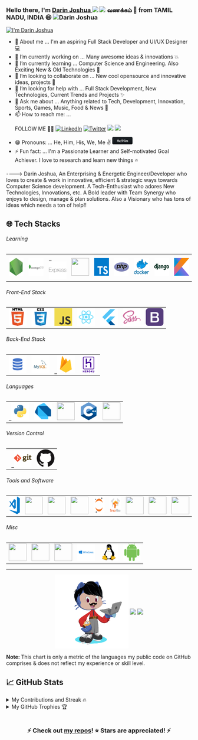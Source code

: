 ### Hello there, I'm <a href="https://darinjoshua-dev.github.io/Darin-Joshua-Portfolio/"> Darin Joshua </a> <img src="https://emojis.slackmojis.com/emojis/images/1531849430/4246/blob-sunglasses.gif?1531849430" width="28"/> <img src="https://media.giphy.com/media/hvRJCLFzcasrR4ia7z/giphy.gif" width="28"> வணக்கம் 🙏 from TAMIL NADU, INDIA 😄 ![Darin Joshua](https://komarev.com/ghpvc/?username=DarinJoshua-dev&style=plastic)
<!--
**DarinJoshua-dev/DarinJoshua-dev** is a ✨ _special_ ✨ repository because its `README.md` (this file) appears on your GitHub profile. -->
[![I'm Darin Joshua](https://res.cloudinary.com/darin-joshua/image/upload/v1597519821/EnhanceLinkedinBanner_2_o96nrs.png)](https://darinjoshua-dev.github.io/Darin-Joshua-Portfolio/)

- 📢 About me ... I'm an aspiring Full Stack Developer and UI/UX Designer 💻
- 🔭 I’m currently working on ... Many awesome ideas & innovations 💥
- 🌱 I’m currently learning ... Computer Science and Engineering. Also Exciting New & Old Technologies 🤩 
- 🤝 I’m looking to collaborate on ... New cool opensource and innovative ideas, projects 🎯
- 🤔 I’m looking for help with ... Full Stack Development, New Technologies, Current Trends and Projects ✨
- 💬 Ask me about ... Anything related to Tech, Development, Innovation, Sports, Games, Music, Food & News 🥇
- 📫 How to reach me: ... <p> FOLLOW ME 🤗🙂 <a href="https://www.linkedin.com/in/darin-joshua-d"><img src="https://img.shields.io/badge/LinkedIn--_.svg?style=social&logo=linkedin" alt="LinkedIn"></a> <a href="https://twitter.com/D_DarinJoshua"><img src="https://img.shields.io/badge/Twitter--_.svg?style=social&logo=twitter" alt="Twitter"></a> <a href="https://darinjoshua-dev.github.io/Darin-Joshua-Portfolio/"><img src="https://img.shields.io/website?logoColor=white&up_color=blue&up_message=visit%20now&url=https%3A%2F%2Fdarinjoshua-dev.github.io%2FDarin-Joshua-Portfolio%2F"></a> <a href="mailto:dj2000official@gmail.com"><img src="https://img.shields.io/static/v1?label=email&message=mail now&color=blue"></a></p> 
- 😁 Pronouns: ... He, Him, His, We, Me ✌ <img src="https://github.com/MikeCodesDotNET/ColoredBadges/blob/master/svg/pronouns/hehim.svg" width=55 height=20>
- ⚡ Fun fact: ... I'm a Passionate Learner and Self-motivated Goal Achiever. I love to research and learn new things ⭐

----> Darin Joshua, An Enterprising & Energetic Engineer/Developer who loves to create & work in innovative, efficient & strategic ways towards Computer Science development. A Tech-Enthusiast who adores New Technologies, Innovations, etc. A Bold leader with Team Synergy who enjoys to design, manage & plan solutions. Also a Visionary who has tons of ideas which needs a ton of help!!

## 🌐 Tech Stacks

###### Learning

<table>
<tbody>
<p align=left>
<tr>
<td><code><a href="https://nodejs.org" target="_blank"><img height="48px" width="48px" src="https://raw.githubusercontent.com/github/explore/80688e429a7d4ef2fca1e82350fe8e3517d3494d/topics/nodejs/nodejs.png"></a></code></td>

<td><code><a href="https://www.mongodb.com/" target="_blank"><img height="48px" width="48px" src="https://github.com/github/explore/blob/master/topics/mongodb/mongodb.png"></a></code></td>

<td><code><a href="https://expressjs.com" target="_blank"> <img height="48px" width="48px" src="https://github.com/github/explore/blob/master/topics/express/express.png"></a></code></td>

<td><code><a href="https://postman.com" target="_blank"><img height="48px" width="48px" src="https://www.vectorlogo.zone/logos/getpostman/getpostman-icon.svg"></a></code></td>

<td><code><img height="48px" width="48px" src="https://raw.githubusercontent.com/github/explore/80688e429a7d4ef2fca1e82350fe8e3517d3494d/topics/typescript/typescript.png"></code></td>

<td><code><img height="48px" width="48px" src="https://github.com/github/explore/blob/master/topics/php/php.png"></code></td>

<td><code><img height="48px" width="48px" src="https://github.com/github/explore/blob/master/topics/docker/docker.png"></code></td>

<td><code><a href="https://www.djangoproject.com/" target="_blank"><img height="48px" width="48px" src="https://github.com/github/explore/blob/master/topics/django/django.png"></a></code></td>

<td><code><img height="48px" width="48px" src="https://github.com/github/explore/blob/master/topics/kotlin/kotlin.png"></code></td>
</tr></p>
</tbody>
</table>

###### Front-End Stack

<table>
<tbody>
<p align=left><tr>
<td><code><img height="48px" width="48px" src="https://github.com/github/explore/blob/master/topics/html/html.png"></code></td>

<td><code><img height="48px" width="48px" src="https://github.com/github/explore/blob/master/topics/css/css.png"></code></td>

<td><code><img height="48px" width="48px" src="https://raw.githubusercontent.com/github/explore/80688e429a7d4ef2fca1e82350fe8e3517d3494d/topics/javascript/javascript.png"></code></td>

<td><code><a href="https://reactjs.org/" target="_blank"><img height="48px" width="48px" src="https://raw.githubusercontent.com/github/explore/80688e429a7d4ef2fca1e82350fe8e3517d3494d/topics/react/react.png"></a></code></td>

<td><code><img height="48px" width="48px" src="https://github.com/github/explore/blob/master/topics/flutter/flutter.png"></code></td>

<td><code><a href="https://sass-lang.com" target="_blank"><img height="48px" width="48px" src="https://github.com/github/explore/blob/master/topics/sass/sass.png"></a></code></td>

<td><code><a href="https://getbootstrap.com" target="_blank"><img height="48px" width="48px" src="https://github.com/github/explore/blob/master/topics/bootstrap/bootstrap.png"></a></code></td>
</tr></p>
</tbody>
</table>

###### Back-End Stack

<table>
<tbody>
<p align=left><tr>
<td><code><img height="48px" width="48px" src="https://github.com/github/explore/blob/master/topics/sql/sql.png"></code></td>
  
<td><code><img height="48px" width="48px" src="https://github.com/github/explore/blob/master/topics/mysql/mysql.png"></code></td>

<td><code><a href="https://firebase.google.com/" target="_blank"> <img height="48px" width="48px" src="https://github.com/github/explore/blob/master/topics/firebase/firebase.png"></a></code></td>

<td><code><img height="48px" width="48px" src="https://github.com/github/explore/blob/master/topics/heroku/heroku.png"></code></td>
</tr></p>
</tbody>
</table>


###### Languages

<table>
<tbody>
<p align=left><tr>
<td><code><a href="https://www.python.org" target="_blank"> <img height="48px" width="48px" src="https://github.com/github/explore/blob/master/topics/python/python.png"></a></code></td>

<td><code><img height="48px" width="48px" src="https://github.com/github/explore/blob/master/topics/dart/dart.png"></code></td>

<td><code><a href="https://www.cprogramming.com/" target="_blank"><img height="48px" width="48px" src="https://img.icons8.com/color/48/000000/c-programming.png"></a></code></td>

<td><code><img height="48px" width="48px" src="https://github.com/github/explore/blob/master/topics/cpp/cpp.png"></code></td>

<td><code><img height="48px" width="48px" src="https://img.icons8.com/color/48/000000/java-coffee-cup-logo.png"></code></td>
</tr></p>
</tbody>
</table>

###### Version Control

<table>
<tbody>
<p align=left><tr>
<td><code> <a href="https://git-scm.com/" target="_blank"> <img height="48px" width="48px" src="https://github.com/github/explore/blob/master/topics/git/git.png"></a></code></td>

<td><code><img height="48px" width="48px" src="https://github.com/github/explore/blob/master/topics/github/github.png"></code></td>
</tr></p>
</tbody>
</table>

###### Tools and Software

<table>
<tbody>
<p align=left>
<tr>
<td><code><img height="48px" width="48px" src="https://github.com/github/explore/blob/master/topics/visual-studio-code/visual-studio-code.png"></code></td>

<td><code><img height="48px" width="48px" src="https://img.icons8.com/color/48/000000/adobe-xd.png"></code></td>

<td><code><img height="48px" width="48px" src="https://img.icons8.com/fluent/48/000000/google-drive--v2.png"></code></td>

<td><code><img height="48px" width="48px" src="https://img.icons8.com/fluent/48/000000/microsoft-office-2019.png"></code></td>

<td><code><img height="48px" width="48px" src="https://github.com/github/explore/blob/master/topics/jupyter-notebook/jupyter-notebook.png"></code></td>

<td><code><img height="48px" width="48px" src="https://github.com/github/explore/blob/master/topics/tensorflow/tensorflow.png"></code></td>

<td><code><img height="48px" width="48px" src="https://img.icons8.com/color/48/000000/google-cloud-platform.png"></code></td>

<td><code><img height="48px" width="48px" src="https://img.icons8.com/color/48/000000/amazon-web-services.png"></code></td>

<td><code><img height="48px" width="48px" src="https://img.icons8.com/color/48/000000/tableau-software.png"></code></td>
</tr>
</tbody></p>
</table>

###### Misc

<table>
<tbody>
<p align=left><tr>
<td><code><a href="https://www.google.com/intl/en_in/chrome/" target="_blank"><img height="48px" width="48px" src="https://img.icons8.com/fluent/48/000000/chrome.png"></a></code></td>
  
<td><code><a href="https://www.vmware.com/in/products/workstation-pro.html" target="_blank"><img height="48px" width="48px" src="https://img.icons8.com/color/48/000000/vmware.png"></a></code></td>

<td><code><a href="https://www.virtualbox.org/" target="_blank"><img height="48px" width="48px" src="https://img.icons8.com/color/48/000000/virtualbox.png"></a></code></td>
  
<td><code<a href="https://www.microsoft.com/en-in/windows" target="_blank"><img height="48px" width="48px" src="https://github.com/github/explore/blob/master/topics/windows/windows.png"></a></code></td>

<td><code><a href="https://www.linux.org/" target="_blank"><img height="48px" width="48px" src="https://github.com/github/explore/blob/master/topics/linux/linux.png"></a></code></td>

<td><code><a href="https://www.android.com/intl/en_in/" target="_blank"><img height="48px" width="48px" src="https://github.com/github/explore/blob/master/topics/android/android.png"></a></code></td>
</tr></p>
</tbody>
</table>

---
<p align="center">
  <img align="center" src="https://github.com/DarinJoshua-dev/DarinJoshua-dev/blob/master/My-Octocats-n-profile.gif" width="200" height="200"> 
  <img width="40.95%" align="center" src="https://github-readme-stats.vercel.app/api?username=DarinJoshua-dev&include_all_commits=2020&show_icons=true&cache_seconds=3000&theme=tokyonight&line_height=20" />
  <img width="28.95%" align="center" src="https://github-readme-stats.vercel.app/api/top-langs/?username=DarinJoshua-dev&layout=compact&count_private=true&theme=tokyonight&line_height=20&exclude_repo=Emotion-Analysis,BoxoSlide-mini-game,Darin-Joshua-Portfolio">
</p>

<b>Note: </b>This chart is only a metric of the languages my public code on GitHub comprises & does not reflect my experience or skill level.

## 📈 GitHub Stats

<details>
  <summary>My Contributions and Streak 🔥</summary>
  <br>
<p align="center">
  <a href="https://github.com/DarinJoshua-dev/github-readme-streak-stats">
    <img src="https://github-readme-streak-stats.herokuapp.com/?user=DarinJoshua-dev&theme=dark&hide_border=true&background=0D1117&stroke=0000"/>
  </a>
</p>
</details>
<details>
  <summary>My GitHub Trophies 🏆</summary>
  <br>
<p align=center>
<img align=center src="https://github-profile-trophy.vercel.app/?username=DarinJoshua-dev&theme=juicyfresh&row=2&column=3&margin-w=8&margin-h=7">
</p>
</details>

# <h3 align="center"><b>⚡ Check out <a href="https://github.com/DarinJoshua-dev?tab=repositories">my repos</a>! ⭐ Stars are appreciated! ⚡</b></h3>
